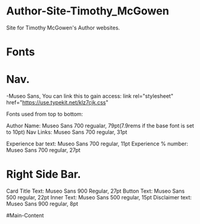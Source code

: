 # Author-Site-Timothy_McGowen
Site for Timothy McGowen's Author websites. 


# Fonts

# Nav.
-Museo Sans, You can link this to gain access: link rel="stylesheet" href="https://use.typekit.net/klz7cjk.css"

Fonts used from top to bottom:

Author Name: Museo Sans 700 regualar, 79pt(7.9rems if the base font is set to 10pt)
Nav Links: Museo Sans 700 regular, 31pt

Experience bar text: Museo Sans 700 regular, 11pt
Experience % number: Museo Sans 700 regular, 27pt

# Right Side Bar.

Card Title Text: Museo Sans 900 Regular, 27pt
Button Text: Museo Sans 500 regular, 22pt
Inner Text: Museo Sans 500 regular, 15pt
Disclaimer text: Museo Sans 900 regular, 8pt

#Main-Content
